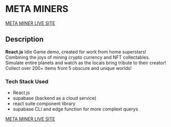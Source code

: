 # META MINERS
[META MINER LIVE SITE](https://meta-miners-bfd5f8f16068.herokuapp.com/)

## Description
**React.js** Idle Game demo, created for work from home superstars! Combining the joys of mining crypto currency and NFT collectables. Simulate entire planets and watch as the locals bring tribute to their creator! Collect over 200+ items from 5 obscure and unique worlds!

### Tech Stack Used
- React.js
- supabase (backend as a cloud service)
- react suite component library
- supabase CLI and edge function for more complext querys

[META MINER LIVE SITE](https://meta-miners-bfd5f8f16068.herokuapp.com/)
